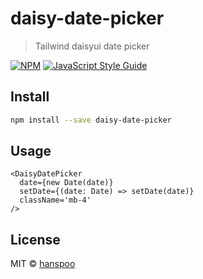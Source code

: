 # daisy-date-picker

> Tailwind daisyui date picker

[![NPM](https://img.shields.io/npm/v/daisy-date-picker.svg)](https://www.npmjs.com/package/daisy-date-picker) [![JavaScript Style Guide](https://img.shields.io/badge/code_style-standard-brightgreen.svg)](https://standardjs.com)

## Install

```bash
npm install --save daisy-date-picker
```

## Usage

```tsx
<DaisyDatePicker
  date={new Date(date)}
  setDate={(date: Date) => setDate(date)}
  className='mb-4'
/>
```

## License

MIT © [hanspoo](https://github.com/hanspoo)
